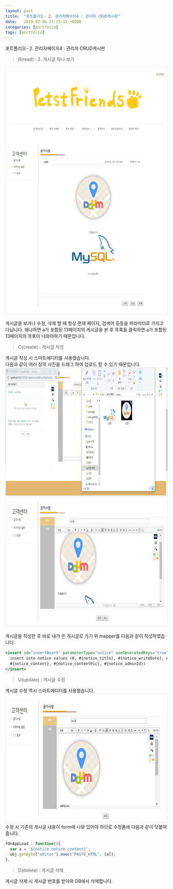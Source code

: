```yaml
---
layout: post
title:  "포트폴리오- 2. 관리자페이지4 : 관리자 CRUD게시판"
date:   2019-02-06 17:15:11 +0000
categories: [portfolio]
tags: [portfolio]
---
```

<style>
img{
  border : 1px solid #ededed;
}
.title{
  font-size : 20px;
}
</style>

포트폴리오- 2. 관리자페이지4 : 관리자 CRUD게시판
<br>

>R(read) : 2. 게시글 하나 보기

<img src="/images/petst/admin/readone.jpg" width="600" height="770"><br>

게시글을 보거나 수정, 삭제 할 때 항상 현재 페이지, 검색어 등등을 파라미터로 가지고 다닙니다. 왜냐하면 a가 포함된 13페이지의 게시글을 본 후 목록을 클릭하면 a가 포함된 13페이지의 목록이 나와야하기 때문입니다.
<br>

>C(create) : 게시글 작성

게시글 작성 시 스마트에디터를 사용했습니다.<br>
다음과 같이 여러 장의 사진을 드래그 하여 업로드 할 수 있기 때문입니다.<br>
<img src="/images/petst/admin/writephoto.jpg" width="800" height="400"><br>
<img src="/images/petst/admin/write.jpg" width="700" height="400"><br>
<br>
게시글을 작성한 후 바로 내가 쓴 게시글로 가기 위 mapper를 다음과 같이 작성하였습니다.
```xml
<insert id="insertBoard" parameterType="notice" useGeneratedKeys="true" keyProperty="notice_boardno">
  insert into notice values (0, #{notice_title}, #{notice_writeDate}, #{notice_readCount},
  #{notice_content}, #{notice_contentPic}, #{notice_adminId})
</insert>
```

>U(update) : 게시글 수정

게시글 수정 역시 스마트에디터를 사용했습니다.<br>
<img src="/images/petst/admin/modify.jpg" width="700" height="400"><br>
수정 시 기존의 게시글 내용이 form에 나와 있어야 하므로 수정폼에 다음과 같이 덧붙여 줍니다.
```javascript
fOnAppLoad : function(){
  var a = '${notice.notice_content}';
  obj.getById["editor"].exec("PASTE_HTML", [a]);
},
```

>D(delete) : 게시글 삭제

게시글 삭제 시 게시글 번호를 받아와 DB에서 삭제합니다.
